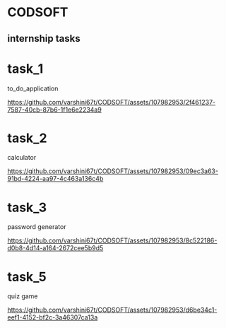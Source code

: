 # CODSOFT
## internship tasks
# task_1
to_do_application

https://github.com/varshini67t/CODSOFT/assets/107982953/2f461237-7587-40cb-87b6-1f1e6e2234a9

# task_2
calculator

https://github.com/varshini67t/CODSOFT/assets/107982953/09ec3a63-91bd-4224-aa97-4c463a136c4b

# task_3
password generator

https://github.com/varshini67t/CODSOFT/assets/107982953/8c522186-d0b8-4d14-a164-2672cee5b9d5

# task_5
quiz game

https://github.com/varshini67t/CODSOFT/assets/107982953/d6be34c1-eef1-4152-bf2c-3a46307ca13a

